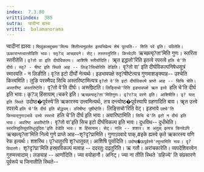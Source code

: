 ```yaml
---
index:  7.3.80
vrittiindex:  385
sutra:  प्वादीनां ह्यस्वः
vritti:  balamanorama 
---
```


प्वादीनां ह्यस्वः। `ष्ठिवुकलमुचमा'मित्यः शितीत्यनुवर्तत इत्यभिप्रेत्य शेषं पूरयति-- शिति परे इति। पवितेति। ऊकारान्तत्वात्सेडिति भावः। स्तृ?ञ् आच्छादने। सेट्। तस्तरतुरिति। कित्त्वेऽपि `ऋच्छत्यृ?ता'मिति गुणः। स्तरिता स्तरीतेति। `वृ?तो वा इति दीर्घविकल्पः। आशिषि स्तीर्यादिति। `ॠत इद्धातो'रिति इतत्वे रपरत्वे `हलि चे'ति दीर्घः। स्तृ? - षीष्ट इति स्थिते आह -- लिङ्?सिचोरिति वेडिति। `वृ?तो वा' इति दीर्घविकल्पनिषेधसूत्रं स्मारयति - न लिङीति। वृ?त इटो दीर्घो नेत्यर्थः। इडभावपक्षे स्तृ?षीष्टेत्यत्र गुणमाशङ्क्याह-- उश्चेति कित्त्वमिति। लुङि परस्मैपद सिचि अस्तरिष्टामित्यत्र `वृ?तो वे'ति इटो दीर्घविकल्पे प्राप्ते आह -- सिचि चेति। अस्तरीष्ट अस्तरिष्टेति। `वृ?तो वे'ति दीर्घः। अस्तीष्र्टति। `लिङ्सिचो'रिति इडभावपक्षे ऋत इत्त्वे `हलि चे'ति दीर्घ इति भावः। कृ?ञ् हिंसायाम्।चकरे इति। `ऋच्छत्यतृ?ता'मितिगुणः। वृ?र?ञ् वरणे इति। आशिषीति। वृ? यात् इति स्थिते `उदोष्ठ�पूर्वस्ये'ति ऋकारस्य उत्त्वमित्यर्थः, तत्र दन्त्योष्ठ�पूर्वस्यापि ग्रहणादिति बावः। ॠत उत्त्वे रपरत्वे `हलि चे'ति दीर्घ इति बोद्ध्यम्। वरिषीष्ट पूर्षीष्टेति। `लिङ्सिचो'रिति वेट्। इडभावे `उश्चे'ति कित्त्वाद्गुणाऽभावे उत्त्वे रपरत्वे `हलि चे'ति दीर्घ इति भावः। अवारिष्टामिति। `सिचि चे'ति इटो न दीर्घ इति भावः। अवरिष्ट अवरीष्टेति। `वृ?तो वा'इति सिच इटो दीर्घविकल्प इति भावः। दुधविथ-- दुधीथेति। `स्वरतिसूतिसूयतिधूञूदितः'इति वेडेति भावः। श हिंसायाम्। सेट्। णलि -- शशार। श अतुस् इत्यत्र कित्त्वेऽपि `ऋच्छत्यृ?ता'मिति नित्ये गुणे प्राप्ते आह--शृ?दृ?प्रामिति। गुणाऽपवादे पाक्,#इके ह्यस्वे कृते ऋकारस्य यणि रेफ इत्यर्थः। शशरिथ। पृ?धातुरपि शृ?धातुवत्। आशिषि पूर्यादिति। `उदोष्ठ�ऊपूर्वस्ये'त्युत्त्वमिति भावः। दृ? विदारणे। `शृ?दृ?प्रा'मिति हस्र्वविकल्पं मत्वाह -- ददरतुः दद्रतुरिति। ऋ गतौ। अरांचकारेति। व्यपदेशिवत्त्वेन गुरुमत्त्वादाम्। लङ्याह -- आर्णादिति। ज्या वयोहानौ। अनिट्। ज्या ना तीति स्थिते `ग्रहिज्ये' ति संप्रसारणे पूर्वरूपे च जिनातीति स्थिते--

